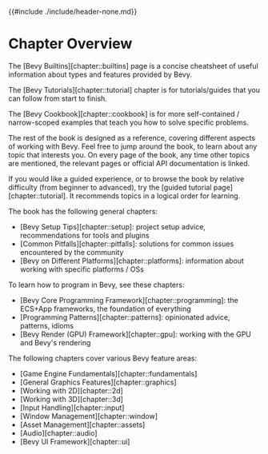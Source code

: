 {{#include ./include/header-none.md}}

# Chapter Overview

The [Bevy Builtins][chapter::builtins] page is a concise cheatsheet of useful
information about types and features provided by Bevy.

The [Bevy Tutorials][chapter::tutorial] chapter is for tutorials/guides
that you can follow from start to finish.

The [Bevy Cookbook][chapter::cookbook] is for more self-contained /
narrow-scoped examples that teach you how to solve specific problems.

The rest of the book is designed as a reference, covering different aspects of
working with Bevy. Feel free to jump around the book, to learn about any topic
that interests you. On every page of the book, any time other topics are
mentioned, the relevant pages or official API documentation is linked.

If you would like a guided experience, or to browse the book by relative
difficulty (from beginner to advanced), try the [guided tutorial
page][chapter::tutorial]. It recommends topics in a logical order for learning.

The book has the following general chapters:

 - [Bevy Setup Tips][chapter::setup]: project setup advice, recommendations for tools and plugins
 - [Common Pitfalls][chapter::pitfalls]: solutions for common issues encountered by the community
 - [Bevy on Different Platforms][chapter::platforms]: information about working with specific platforms / OSs

<!-- - [Appendix: General Concepts][chapter::concepts]: various general gamedev knowledge, not specific to Bevy -->

To learn how to program in Bevy, see these chapters:

 - [Bevy Core Programming Framework][chapter::programming]: the ECS+App frameworks, the foundation of everything
 - [Programming Patterns][chapter::patterns]: opinionated advice, patterns, idioms
 - [Bevy Render (GPU) Framework][chapter::gpu]: working with the GPU and Bevy's rendering

The following chapters cover various Bevy feature areas:

 - [Game Engine Fundamentals][chapter::fundamentals]
 - [General Graphics Features][chapter::graphics]
 - [Working with 2D][chapter::2d]
 - [Working with 3D][chapter::3d]
 - [Input Handling][chapter::input]
 - [Window Management][chapter::window]
 - [Asset Management][chapter::assets]
 - [Audio][chapter::audio]
 - [Bevy UI Framework][chapter::ui]
